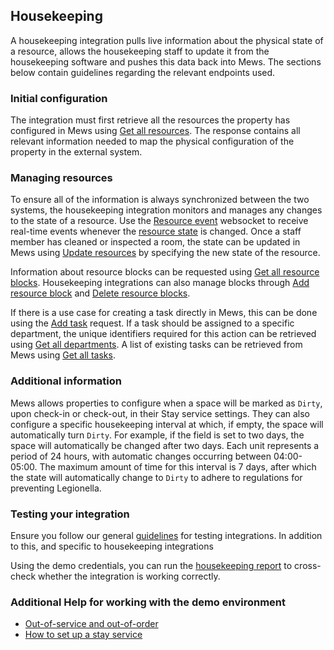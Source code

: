 ## Housekeeping

A housekeeping integration pulls live information about the physical state of a resource, allows the housekeeping staff to update it from the housekeeping software and pushes this data back into Mews. The sections below contain guidelines regarding the relevant endpoints used.

### Initial configuration

The integration must first retrieve all the resources the property has configured in Mews using [Get all resources](../operations/enterprises.md#get-all-resources). The response contains all relevant information needed to map the physical configuration of the property in the external system. 

### Managing resources 

To ensure all of the information is always synchronized between the two systems, the housekeeping integration monitors and manages any changes to the state of a resource. Use the [Resource event](../websockets.md#resource-event) websocket to receive real-time events whenever the [resource state](../operations/enterprises.md#resource-state) is changed. Once a staff member has cleaned or inspected a room, the state can be updated in Mews using [Update resources](../operations/enterprises.md#update-resources) by specifying the new state of the resource. 

Information about resource blocks can be requested using [Get all resource blocks](../operations/enterprises.md#get-all-resource-blocks). Housekeeping integrations can also manage blocks through [Add resource block](../operations/enterprises.md#add-resource-block) and [Delete resource blocks](../operations/enterprises.md#delete-resource-blocks).

If there is a use case for creating a task directly in Mews, this can be done using the [Add task](../operations/enterprises.md#add-task) request. If a task should be assigned to a specific department, the unique identifiers required for this action can be retrieved using [Get all departments](../operations/enterprises.md#get-all-departments). A list of existing tasks can be retrieved from Mews using [Get all tasks](../operations/enterprises.md#get-all-tasks).

### Additional information

Mews allows properties to configure when a space will be marked as `Dirty`, upon check-in or check-out, in their Stay service settings. They can also configure a specific housekeeping interval at which, if empty, the space will automatically turn `Dirty`. For example, if the field is set to two days, the space will automatically be changed after two days. Each unit represents a period of 24 hours, with automatic changes occurring between 04:00-05:00. The maximum amount of time for this interval is 7 days, after which the state will automatically change to `Dirty` to adhere to regulations for preventing Legionella.

### Testing your integration

Ensure you follow our general [guidelines](../guidelines) for testing integrations. In addition to this, and specific to housekeeping integrations

Using the demo credentials, you can run the [housekeeping report](https://help.mews.com/s/article/space-status-report?language=en_US) to cross-check whether the integration is working correctly.

### Additional Help for working with the demo environment

- [Out-of-service and out-of-order](https://help.mews.com/s/article/what-are-house-use-out-of-service-and-out-of-order-features?language=en_US)
- [How to set up a stay service](https://help.mews.com/s/article/set-up-a-bookable-service?language=en_US)
